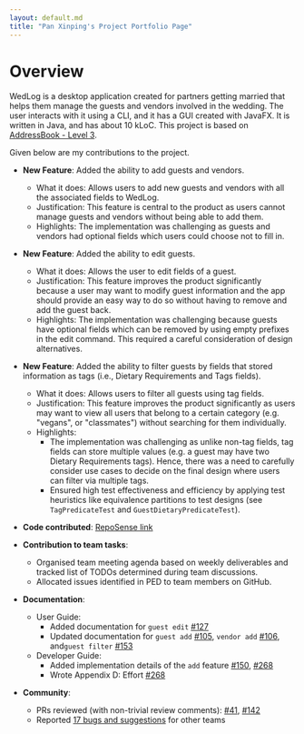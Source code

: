 ```yaml
---
layout: default.md
title: "Pan Xinping's Project Portfolio Page"
---
```


# Overview

WedLog is a desktop application created for partners getting married that helps them manage the guests and vendors involved in the wedding. 
The user interacts with it using a CLI, and it has a GUI created with JavaFX. 
It is written in Java, and has about 10 kLoC. This project is based on [AddressBook - Level 3](https://se-education.org/addressbook-level3/).

Given below are my contributions to the project.

* **New Feature**: Added the ability to add guests and vendors.
    * What it does: Allows users to add new guests and vendors with all the associated fields to WedLog.
    * Justification: This feature is central to the product as users cannot manage guests and vendors without being able to add them.
    * Highlights: The implementation was challenging as guests and vendors had optional fields which users could choose not to fill in.

* **New Feature**: Added the ability to edit guests.
    * What it does: Allows the user to edit fields of a guest.
    * Justification: This feature improves the product significantly because a user may want to modify guest information and the app should provide an easy way to do so without having to remove and add the guest back.
    * Highlights: The implementation was challenging because guests have optional fields which can be removed by using empty prefixes in the edit command. This required a careful consideration of design alternatives.

* **New Feature**: Added the ability to filter guests by fields that stored information as tags (i.e., Dietary Requirements and Tags fields).
    * What it does: Allows users to filter all guests using tag fields.
    * Justification: This feature improves the product significantly as users may want to view all users that belong to a certain category (e.g. "vegans", or "classmates") without searching for them individually.
    * Highlights: 
      * The implementation was challenging as unlike non-tag fields, tag fields can store multiple values (e.g. a guest may have two Dietary Requirements tags). Hence, there was a need to carefully consider use cases to decide on the final design where users can filter via multiple tags.
      * Ensured high test effectiveness and efficiency by applying test heuristics like equivalence partitions to test designs (see `TagPredicateTest` and `GuestDietaryPredicateTest`).

* **Code contributed**: [RepoSense link](https://nus-cs2103-ay2324s1.github.io/tp-dashboard/?search=p-xp&breakdown=true)

* **Contribution to team tasks**:
    * Organised team meeting agenda based on weekly deliverables and tracked list of TODOs determined during team discussions.
    * Allocated issues identified in PED to team members on GitHub.

* **Documentation**:
    * User Guide:
        * Added documentation for `guest edit` [\#127](https://github.com/AY2324S1-CS2103T-F11-2/tp/pull/127)
        * Updated documentation for `guest add` [\#105](https://github.com/AY2324S1-CS2103T-F11-2/tp/pull/105), `vendor add` [\#106](https://github.com/AY2324S1-CS2103T-F11-2/tp/pull/106), and`guest filter` [\#153](https://github.com/AY2324S1-CS2103T-F11-2/tp/pull/153)
    * Developer Guide:
        * Added implementation details of the `add` feature [\#150](https://github.com/AY2324S1-CS2103T-F11-2/tp/pull/150), [\#268](https://github.com/AY2324S1-CS2103T-F11-2/tp/pull/268)
        * Wrote Appendix D: Effort [\#268](https://github.com/AY2324S1-CS2103T-F11-2/tp/pull/268)

* **Community**:
    * PRs reviewed (with non-trivial review comments): [\#41](https://github.com/AY2324S1-CS2103T-F11-2/tp/pull/41), [\#142](https://github.com/AY2324S1-CS2103T-F11-2/tp/pull/142)
    * Reported [17 bugs and suggestions](https://github.com/p-xp/ped/issues) for other teams


